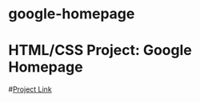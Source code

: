   # google-homepage
  
  # HTML/CSS Project: Google Homepage
  
  #<a href="http://www.theodinproject.com/web-development-101/html-css?ref=lnav">Project Link</a>